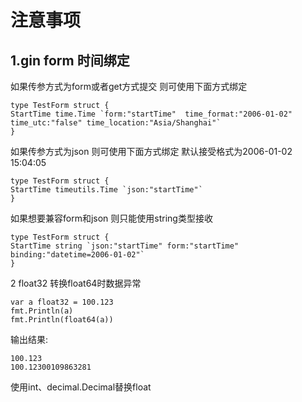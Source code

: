 # 注意事项
## 1.gin form 时间绑定
如果传参方式为form或者get方式提交 则可使用下面方式绑定
```
type TestForm struct {
StartTime time.Time `form:"startTime"  time_format:"2006-01-02" time_utc:"false" time_location:"Asia/Shanghai"`
}
```
如果传参方式为json 则可使用下面方式绑定 默认接受格式为2006-01-02 15:04:05
```
type TestForm struct {
StartTime timeutils.Time `json:"startTime"`
}
```
如果想要兼容form和json 则只能使用string类型接收

```
type TestForm struct {
StartTime string `json:"startTime" form:"startTime" binding:"datetime=2006-01-02"`
}
```

2 float32 转换float64时数据异常

```
var a float32 = 100.123
fmt.Println(a)
fmt.Println(float64(a))
```
输出结果: 
```
100.123
100.12300109863281
```
使用int、decimal.Decimal替换float